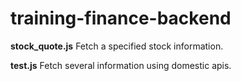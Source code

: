 # training-finance-backend

**stock_quote.js** Fetch a specified stock information.

**test.js** Fetch several information using domestic apis.